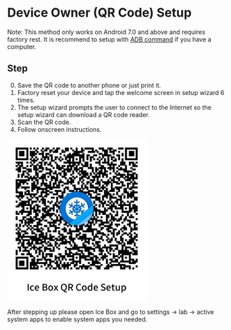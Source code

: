 <script src="/main.js?raw=true"></script>

# Device Owner (QR Code) Setup

Note: This method only works on Android 7.0 and above and requires factory rest. It is recommend to setup with [ADB command](https://iceboxdoc.catchingnow.com/Device%20Owner%20(Non%20Root)%20Setup) if you have a computer.

## Step

0. Save the QR code to another phone or just print it.
1. Factory reset your device and tap the welcome screen in setup wizard 6 times.
2. The setup wizard prompts the user to connect to the Internet so the setup wizard can download a QR code reader.
3. Scan the QR code.
4. Follow onscreen instructions.

<img src="/icebox_qr_dpm_en.png?raw=true" width="320">

After stepping up please open Ice Box and go to settings -> lab -> active system apps to enable system apps you needed.
